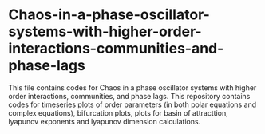 # Chaos-in-a-phase-oscillator-systems-with-higher-order-interactions-communities-and-phase-lags
This file contains codes for Chaos in a phase oscillator systems with higher order interactions, communities, and phase lags. This repository contains codes for timeseries plots of order parameters (in both polar equations and complex equations), bifurcation plots, plots for basin of attracttion, lyapunov exponents and lyapunov dimension calculations.
